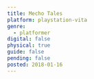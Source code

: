 ```yaml
---
title: Mecho Tales
platform: playstation-vita
genre:
  - platformer
digital: false
physical: true
guide: false
pending: false
posted: 2018-01-16
---
```

